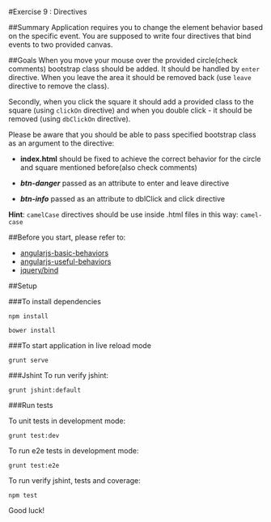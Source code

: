 #Exercise 9 : Directives 

##Summary
Application requires you to change the element behavior based on the specific event. You are supposed to write four directives that bind events to two provided 
canvas. 

##Goals
When you move your mouse over the provided circle(check comments) bootstrap class should be added. It should be handled by `enter` directive.
When you leave the area it should be removed back (use `leave` directive to remove the class). 


Secondly, when you click the square it should add a provided class to the square (using `clickOn` directive) and when you double click - it should be removed
 (using `dbClickOn` directive).

 
 Please be aware that you should be able to pass specified bootstrap class as an argument to the directive:
 
* **index.html** should be fixed to achieve the correct behavior for the circle and square mentioned before(also check comments)

* ***btn-danger*** passed as an attribute to enter and leave directive

* ***btn-info*** passed as an attribute to dblClick and click directive


**Hint**: `camelCase` directives should be use inside .html files in this way: `camel-case`  

##Before you start, please refer to:
* [angularjs-basic-behaviors](https://egghead.io/lessons/angularjs-basic-behaviors)
* [angularjs-useful-behaviors](https://egghead.io/lessons/angularjs-useful-behaviors)
* [jquery/bind](http://api.jquery.com/bind/)


##Setup
 
###To install dependencies 

```
npm install
```

```
bower install
```

###To start application in live reload mode

    grunt serve
    
###Jshint
To run verify jshint:
    
    grunt jshint:default

###Run tests

To unit tests in development mode:
    
    grunt test:dev
    
To run e2e tests in development mode:

    grunt test:e2e

To run verify jshint, tests and coverage:

    npm test


Good luck!
